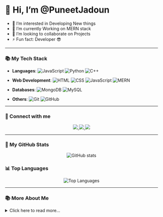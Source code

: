 # 👋 Hi, I’m @PuneetJadoun

- 👀 I’m interested in Developing New things
- 🌱 I’m currently Working on MERN stack 
- 💞️ I’m looking to collaborate on Projects
- ⚡ Fun fact: Developer 😎

---

### 📚 My Tech Stack

- **Languages**: 
  ![JavaScript](https://img.shields.io/badge/JavaScript-F7DF1E?style=for-the-badge&logo=javascript&logoColor=white)
  ![Python](https://img.shields.io/badge/Python-3776AB?style=for-the-badge&logo=python&logoColor=white)
  ![C++](https://img.shields.io/badge/C%2B%2B-00599C?style=for-the-badge&logo=c%2B%2B&logoColor=white)

- **Web Development**: 
  ![HTML](https://img.shields.io/badge/HTML5-E34F26?style=for-the-badge&logo=html5&logoColor=white)
  ![CSS](https://img.shields.io/badge/CSS3-1572B6?style=for-the-badge&logo=css3&logoColor=white)
  ![JavaScript](https://img.shields.io/badge/JavaScript-F7DF1E?style=for-the-badge&logo=javascript&logoColor=white)
  ![MERN](https://img.shields.io/badge/MERN-4DB33D?style=for-the-badge&logo=react&logoColor=white)

- **Databases**: 
  ![MongoDB](https://img.shields.io/badge/MongoDB-47A248?style=for-the-badge&logo=mongodb&logoColor=white)
  ![MySQL](https://img.shields.io/badge/MySQL-4479A1?style=for-the-badge&logo=mysql&logoColor=white)

- **Others**:
  ![Git](https://img.shields.io/badge/Git-F05032?style=for-the-badge&logo=git&logoColor=white)
  ![GitHub](https://img.shields.io/badge/GitHub-181717?style=for-the-badge&logo=github&logoColor=white)
  
---

### 🤝 Connect with me

<p align="center">
  <a href="https://www.linkedin.com/in/puneet--kumar--singh/" target="_blank">
    <img src="https://img.shields.io/badge/LinkedIn-blue?style=for-the-badge&logo=linkedin" />
  </a>
  <a href="mailto:punitku624@gmail.com" target="_blank">
    <img src="https://img.shields.io/badge/Gmail-D14836?style=for-the-badge&logo=gmail&logoColor=white" />
  </a>
  <a href="https://twitter.com" target="_blank">
    <img src="https://img.shields.io/badge/Twitter-1DA1F2?style=for-the-badge&logo=twitter&logoColor=white" />
  </a>
</p>

---

### 🔄 My GitHub Stats

<p align="center">
  <img src="https://github-readme-stats.vercel.app/api?username=PuneetJadoun&show_icons=true&theme=tokyonight" alt="GitHub stats" />
</p>

### 📊 Top Languages

<p align="center">
  <img src="https://github-readme-stats.vercel.app/api/top-langs/?username=PuneetJadoun&layout=compact&theme=tokyonight" alt="Top Languages" />
</p>

---

### 📚 More About Me

<details>
  <summary>Click here to read more...</summary>
  
  - I love problem-solving
  - Passionate about web development and full-stack technologies
  - Future Plans To Explore Devops and Gen AI
  
</details>
